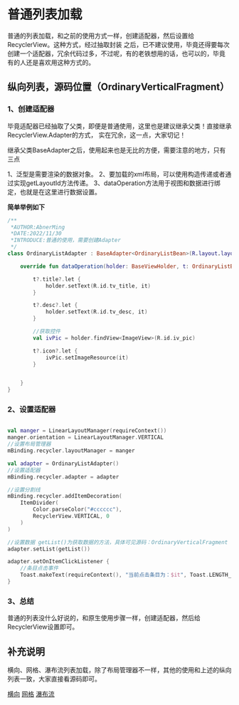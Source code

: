 # 普通列表加载

普通的列表加载，和之前的使用方式一样，创建适配器，然后设置给RecyclerView。这种方式，经过抽取封装
之后，已不建议使用，毕竟还得要每次创建一个适配器，冗余代码过多，不过呢，有的老铁想用的话，也可以的，毕竟
有的人还是喜欢用这种方式的。

## 纵向列表，源码位置（OrdinaryVerticalFragment）

### 1、创建适配器

毕竟适配器已经抽取了父类，即便是普通使用，这里也是建议继承父类！直接继承RecyclerView.Adapter的方式，
实在冗余，这一点，大家切记！

继承父类BaseAdapter之后，使用起来也是无比的方便，需要注意的地方，只有三点

1、泛型是需要渲染的数据对象。
2、要加载的xml布局，可以使用构造传递或者通过实现getLayoutId方法传递。
3、dataOperation方法用于视图和数据进行绑定，也就是在这里进行数据设置。

**简单举例如下**

```kotlin
/**
 *AUTHOR:AbnerMing
 *DATE:2022/11/30
 *INTRODUCE:普通的使用，需要创建Adapter
 */
class OrdinaryListAdapter : BaseAdapter<OrdinaryListBean>(R.layout.layout_ordinary_item) {

    override fun dataOperation(holder: BaseViewHolder, t: OrdinaryListBean?, position: Int) {

        t?.title?.let {
            holder.setText(R.id.tv_title, it)
        }

        t?.desc?.let {
            holder.setText(R.id.tv_desc, it)
        }

        //获取控件
        val ivPic = holder.findView<ImageView>(R.id.iv_pic)

        t?.icon?.let {
            ivPic.setImageResource(it)
        }


    }
}
```

### 2、设置适配器

```kotlin

val manger = LinearLayoutManager(requireContext())
manger.orientation = LinearLayoutManager.VERTICAL
//设置布局管理器
mBinding.recycler.layoutManager = manger

val adapter = OrdinaryListAdapter()
//设置适配器
mBinding.recycler.adapter = adapter

//设置分割线
mBinding.recycler.addItemDecoration(
    ItemDivider(
        Color.parseColor("#cccccc"),
        RecyclerView.VERTICAL, 0
    )
)

//设置数据 getList()为获取数据的方法，具体可见源码：OrdinaryVerticalFragment
adapter.setList(getList())

adapter.setOnItemClickListener {
    //条目点击事件
    Toast.makeText(requireContext(), "当前点击条目为：$it", Toast.LENGTH_SHORT).show()
}
```

### 3、总结

普通的列表没什么好说的，和原生使用步骤一样，创建适配器，然后给RecyclerView设置即可。

## 补充说明

横向、网格、瀑布流列表加载，除了布局管理器不一样，其他的使用和上述的纵向列表一致，大家直接看源码即可。

[横向](../app/src/main/java/com/abner/list/ordinary/fragment/OrdinaryHorizontalFragment.kt)
[网格](../app/src/main/java/com/abner/list/ordinary/fragment/OrdinaryGridFragment.kt)
[瀑布流](../app/src/main/java/com/abner/list/ordinary/fragment/OrdinaryStaggeredFragment.kt)



